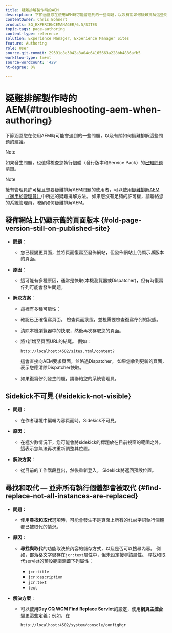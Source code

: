 ```yaml
---
title: 疑難排解製作時的AEM
description: 下節涵蓋您在使用AEM時可能會遇到的一些問題，以及有關如何疑難排解這些問題的建議。
contentOwner: Chris Bohnert
products: SG_EXPERIENCEMANAGER/6.5/SITES
topic-tags: page-authoring
content-type: reference
solution: Experience Manager, Experience Manager Sites
feature: Authoring
role: User
source-git-commit: 29391c8e3042a8a04c64165663a228bb4886afb5
workflow-type: tm+mt
source-wordcount: '429'
ht-degree: 0%

---
```


# 疑難排解製作時的AEM{#troubleshooting-aem-when-authoring}

下節涵蓋您在使用AEM時可能會遇到的一些問題，以及有關如何疑難排解這些問題的建議。

>[!NOTE]
>
>如果發生問題，也值得檢查您執行個體（發行版本和Service Pack）的[已知問題](/help/release-notes/release-notes.md)清單。

>[!NOTE]
>
>擁有管理員許可權且想要疑難排解AEM問題的使用者，可以使用[疑難排解AEM （適用於管理員）](/help/sites-administering/troubleshoot.md)中所述的疑難排解方法。 如果您沒有足夠的許可權，請聯絡您的系統管理員，瞭解如何疑難排解AEM。

## 發佈網站上仍顯示舊的頁面版本 {#old-page-version-still-on-published-site}

* **問題**：

   * 您已經變更頁面，並將頁面復寫至發佈網站，但發佈網站上仍顯示&#x200B;*舊*&#x200B;版本的頁面。

* **原因**：

   * 這可能有多種原因，通常是快取(本機瀏覽器或Dispatcher)，但有時復寫佇列可能會發生問題。

* **解決方案**：

   * 這裡有多種可能性：
   * 確認已正確復寫頁面。 檢查頁面狀態，並視需要檢查復寫佇列的狀態。
   * 清除本機瀏覽器中的快取，然後再次存取您的頁面。
   * 將`?`新增至頁面URL的結尾。 例如：

     `http://localhost:4502/sites.html/content?`

     這會直接向AEM要求頁面，並略過Dispatcher。 如果您收到更新的頁面，表示您應清除Dispatcher快取。

   * 如果復寫佇列發生問題，請聯絡您的系統管理員。

## Sidekick不可見 {#sidekick-not-visible}

* **問題**：

   * 在作者環境中編輯內容頁面時，Sidekick不可見。

* **原因**：

   * 在極少數情況下，您可能會將sidekick的標題放在目前視窗的範圍之外。 這表示您無法再次重新調整其位置。

* **解決方案**：

   * 從目前的工作階段登出，然後重新登入。 Sidekick將返回預設位置。

## 尋找和取代 — 並非所有執行個體都會被取代 {#find-replace-not-all-instances-are-replaced}

* **問題：**

   * 使用&#x200B;**尋找和取代**&#x200B;選項時，可能會發生不是頁面上所有的`find`字詞執行個體都已被取代的情況。

* **原因**：

   * **尋找與取代**&#x200B;的功能取決於內容的儲存方式，以及是否可以搜尋內容。 例如，部落格文字儲存在`jcr:text`屬性中，但未設定搜尋該屬性。 尋找和取代servlet的預設範圍涵蓋下列屬性：

      * `jcr:title`
      * `jcr:description`
      * `jcr:text`
      * `text`

* **解決方案**：

   * 可以使用&#x200B;**Day CQ WCM Find Replace Servlet**&#x200B;的設定，使用&#x200B;**網頁主控台**&#x200B;變更這些定義；例如，在

     `http://localhost:4502/system/console/configMgr`
